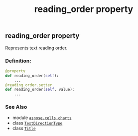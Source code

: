 ﻿---
title: reading_order property
second_title: Aspose.Cells for Python via .NET API References
description: 
type: docs
weight: 280
url: /aspose.cells.charts/title/reading_order/
is_root: false
---

## reading_order property


Represents text reading order.
### Definition:
```python
@property
def reading_order(self):
    ...
@reading_order.setter
def reading_order(self, value):
    ...
```

### See Also
* module [`aspose.cells.charts`](../../)
* class [`TextDirectionType`](/cells/python-net/aspose.cells/textdirectiontype)
* class [`Title`](/cells/python-net/aspose.cells.charts/title)
